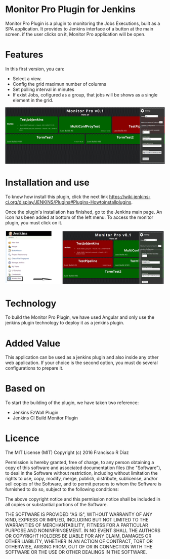 # Monitor Pro Plugin for Jenkins
  Monitor Pro Plugin is a plugin to monitoring the Jobs Executions, built as a SPA application. It provides to Jenkins interface of a button at the main screen. if the user clicks on it, Monitor Pro application will be open.
    
# Features
  In this first version, you can:
  - Select a view.
  - Config the grid maximun number of columns
  - Set polling interval in minutes
  - If exist Jobs, cofigured as a group, that jobs will be shows as a single element in the grid.
  
  ![Features](doc/img2.png)
  
# Installation and use
To know how install this plugin, click the next link https://wiki.jenkins-ci.org/display/JENKINS/Plugins#Plugins-Howtoinstallplugins.

Once the plugin's installation has finished, go to the Jenkins main page. An icon has been added at bottom of the left menu. To access the monitor plugin, you must click on it.
 
  ![Monitor Pro Plugin for Jenkins](doc/img1.png)

# Technology
  To build the Monitor Pro Plugin, we have used Angular and only use the jenkins plugin technology to deploy it as a jenkins plugin.
  
# Added Value
  This application can be used as a jenkins plugin and also inside any other web application. If your choice is the second option, you must do several configurations to prepare it.
  
# Based on
To start the building of the plugin, we have taken two reference:

- Jenkins EzWall Plugin
- Jenkins CI Build Monitor Plugin

# Licence
The MIT License (MIT)
Copyright (c) 2016 Francisco R Díaz

Permission is hereby granted, free of charge, to any person obtaining a copy of this software and associated documentation files (the "Software"), to deal in the Software without restriction, including without limitation the rights to use, copy, modify, merge, publish, distribute, sublicense, and/or sell copies of the Software, and to permit persons to whom the Software is furnished to do so, subject to the following conditions:

The above copyright notice and this permission notice shall be included in all copies or substantial portions of the Software.

THE SOFTWARE IS PROVIDED "AS IS", WITHOUT WARRANTY OF ANY KIND, EXPRESS OR IMPLIED, INCLUDING BUT NOT LIMITED TO THE WARRANTIES OF MERCHANTABILITY, FITNESS FOR A PARTICULAR PURPOSE AND NONINFRINGEMENT. IN NO EVENT SHALL THE AUTHORS OR COPYRIGHT HOLDERS BE LIABLE FOR ANY CLAIM, DAMAGES OR OTHER LIABILITY, WHETHER IN AN ACTION OF CONTRACT, TORT OR OTHERWISE, ARISING FROM, OUT OF OR IN CONNECTION WITH THE SOFTWARE OR THE USE OR OTHER DEALINGS IN THE SOFTWARE.
